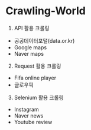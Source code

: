 # Crawling-World
1. API 활용 크롤링
  - 공공데이터포털(data.or.kr)
  - Google maps
  - Naver maps

2. Request 활용 크롤링
  - Fifa online player
  - 글로우픽

3. Selenium 활용 크롤링
  - Instagram
  - Naver news
  - Youtube review
